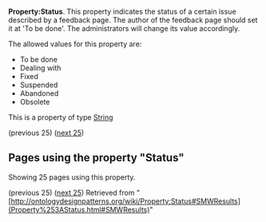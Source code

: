 __Property:Status__. This property indicates the status of a certain issue described by a feedback page.
The author of the feedback page should set it at 'To be done'. The administrators will change its value accordingly.


The allowed values for this property are:



* To be done
* Dealing with
* Fixed
* Suspended
* Abandoned
* Obsolete


This is a property of type [String](../Type/String "Type:String")




  

(previous 25) ([next 25](index.php@title=Property%253AStatus&from=Picture+file+formats.html#SMWResults "Property:Status"))
## Pages using the property "Status"


Showing 25 pages using this property.


(previous 25) ([next 25](index.php@title=Property%253AStatus&from=Picture+file+formats.html#SMWResults "Property:Status"))
Retrieved from "[http://ontologydesignpatterns.org/wiki/Property:Status#SMWResults](Property%253AStatus.html#SMWResults)"